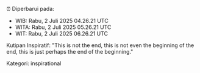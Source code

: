 ⏰ Diperbarui pada:
- WIB: Rabu, 2 Juli 2025 04.26.21 UTC
- WITA: Rabu, 2 Juli 2025 05.26.21 UTC
- WIT: Rabu, 2 Juli 2025 06.26.21 UTC

Kutipan Inspiratif:
"This is not the end, this is not even the beginning of the end, this is just perhaps the end of the beginning."


Kategori: inspirational

